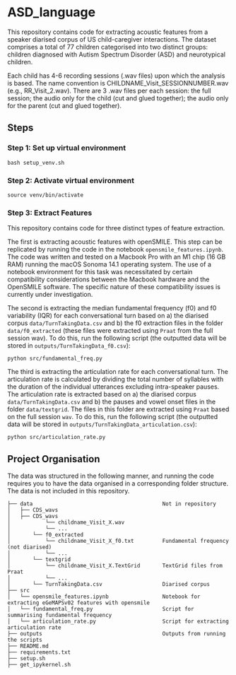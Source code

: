 # ASD_language
This repository contains code for extracting acoustic features from a speaker diarised corpus of US child-caregiver interactions. The dataset comprises a total of 77 children categorised into two distinct groups: children diagnosed with Autism Spectrum Disorder (ASD) and neurotypical children.

Each child has 4-6 recording sessions (.wav files) upon which the analysis is based. The name convention is CHILDNAME_Visit_SESSIONNUMBER.wav (e.g., RR_Visit_2.wav). There are 3 .wav files per each session: the full session; the audio only for the child (cut and glued together); the audio only for the parent (cut and glued together). 

## Steps

### Step 1: Set up virtual environment
```
bash setup_venv.sh
```

### Step 2: Activate virtual environment 
```
source venv/bin/activate
```

### Step 3: Extract Features
This repository contains code for three distinct types of feature extraction. 

The first is extracting acoustic features with openSMILE. This step can be replicated by running the code in the notebook `opensmile_features.ipynb`. The code was written and tested on a Macbook Pro with an M1 chip (16 GB RAM) running the macOS Sonoma 14.1 operating system. The use of a notebook environment for this task was necessitated by certain compatibility considerations between the Macbook hardware and the OpenSMILE software. The specific nature of these compatibility issues is currently under investigation. 

The second is extracting the median fundamental frequency (f0) and f0 variability (IQR) for each conversational turn based on a) the diarised corpus `data/TurnTakingData.csv` and b) the f0 extraction files in the folder `data/f0_extracted` (these files were extracted using `Praat` from the full session wav). To do this, run the following script (the outputted data will be stored in `outputs/TurnTakingData_f0.csv`):

```
python src/fundamental_freq.py
```

The third is extracting the articulation rate for each conversational turn. The articulation rate is calculated by dividing the total number of syllables with the duration of the individual utterances excluding intra-speaker pauses. The articulation rate is extracted based on a) the diarised corpus `data/TurnTakingData.csv` and b) the pauses and vowel onset files in the folder `data/textgrid`. The files in this folder are extracted using `Praat` based on the full session `wav`.  To do this, run the following script (the outputted data will be stored in `outputs/TurnTakingData_articulation.csv`):

```
python src/articulation_rate.py
```

## Project Organisation
The data was structured in the following manner, and running the code requires you to have the data organised in a corresponding folder structure. The data is not included in this repository.


```
├── data                                         Not in repository                            
│   ├── CDS_wavs 
│   ├── CDS_wavs 
│           └── childname_Visit_X.wav
│           └── ...
│       └── f0_extracted
│           └── childname_Visit_X_f0.txt         Fundamental frequency (not diarised)
│           └── ...
│       └── textgrid
│           └── childname_Visit_X.TextGrid       TextGrid files from Praat
│           └── ...
│       └── TurnTakingData.csv                   Diarised corpus
├── src 
│   └── opensmile_features.ipynb                 Notebook for extracting eGeMAPSv02 features with opensmile 
│   └── fundamental_freq.py                      Script for summarising fundamental frequency
│   └── articulation_rate.py                     Script for extracting articulation rate
├── outputs                                      Outputs from running the scripts
├── README.md
├── requirements.txt
├── setup.sh
├── get_ipykernel.sh
```
